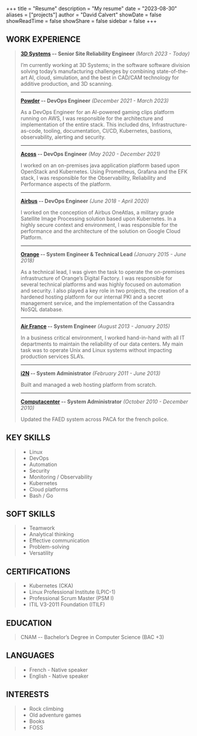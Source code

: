 +++
title = "Resume"
description = "My resume"
date = "2023-08-30"
aliases = ["projects"]
author = "David Calvert"
showDate = false
showReadTime = false
showShare = false
sidebar = false
+++

## WORK EXPERIENCE

> **[3D Systems](https://www.3dsystems.com) -- Senior Site Reliability Engineer** *(March 2023 - Today)*
>
> I’m currently working at 3D Systems; in the software software division solving today’s manufacturing challenges by combining state-of-the-art AI, cloud, simulation, and the best in CAD/CAM technology for additive production, and 3D scanning.
>
> ---
>
> **[Powder](https://powder.gg) -- DevOps Engineer** *(December 2021 - March 2023)*
>
> As a DevOps Engineer for an AI-powered gaming clips platform running on AWS, I was responsible for the architecture and implementation of the entire stack. This included dns, Infrastructure-as-code, tooling, documentation, CI/CD, Kubernetes, bastions, observability, alerting and security.
>
> ---
>
> **[Acoss](https://www.urssaf.org) -- DevOps Engineer** *(May 2020 - December 2021)*
>
> I worked on an on-premises java application platform based upon OpenStack and Kubernetes. Using Prometheus, Grafana and the EFK stack, I was responsible for the Observability, Reliability and Performance aspects of the platform.
>
> ---
>
> **[Airbus](https://www.airbus.com) -- DevOps Engineer** *(June 2018 - April 2020)*
>
> I worked on the conception of Airbus OneAtlas, a military grade Satellite Image Processing solution based upon Kubernetes. In a highly secure context and environment, I was responsible for the performance and the architecture of the solution on Google Cloud Platform.
>
> ---
>
> **[Orange](https://orange.fr) -- System Engineer & Technical Lead** *(January 2015 - June 2018)*
>
> As a technical lead, I was given the task to operate the on-premises infrastructure of Orange’s Digital Factory. I was responsible for several technical platforms and was highly focused on automation and security. I also played a key role in two projects, the creation of a hardened hosting platform for our internal PKI and a secret management service, and the implementation of the Cassandra NoSQL database.
>
> ---
>
> **[Air France](https://wwws.airfrance.fr) -- System Engineer** *(August 2013 - January 2015)*
>
> In a business critical environment, I worked hand-in-hand with all IT departments to maintain the reliability of our data centers. My main task was to operate Unix and Linux systems without impacting production services SLA’s.
>
> ---
>
> **[i2N](https://i2n.mc) -- System Administrator** *(February 2011 - June 2013)*
>
> Built and managed a web hosting platform from scratch.
>
> ---
>
> **[Computacenter](https://www.computacenter.com) -- System Administrator** *(October 2010 - December 2010)*
>
> Updated the FAED system across PACA for the french police.

## KEY SKILLS

> - Linux
> - DevOps
> - Automation
> - Security
> - Monitoring / Observability
> - Kubernetes
> - Cloud platforms
> - Bash / Go

## SOFT SKILLS

> - Teamwork
> - Analytical thinking
> - Effective communication
> - Problem-solving
> - Versatility

## CERTIFICATIONS

> - Kubernetes (CKA)
> - Linux Professional Institute (LPIC-1)
> - Professional Scrum Master (PSM I)
> - ITIL V3-2011 Foundation (ITILF)

## EDUCATION

> CNAM -- Bachelor’s Degree in Computer Science (BAC +3)

## LANGUAGES

> - French - Native speaker
> - English - Native speaker

## INTERESTS

> - Rock climbing
> - Old adventure games
> - Books
> - FOSS
